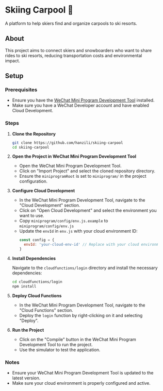 # Skiing Carpool 🎿

A platform to help skiers find and organize carpools to ski resorts.

## About

This project aims to connect skiers and snowboarders who want to share rides to ski resorts, reducing transportation costs and environmental impact.

## Setup

### Prerequisites

- Ensure you have the [WeChat Mini Program Development Tool](https://developers.weixin.qq.com/miniprogram/en/dev/devtools/download.html) installed.
- Make sure you have a WeChat Developer account and have enabled Cloud Development.

### Steps

1. **Clone the Repository**

   ```bash
   git clone https://github.com/hanzili/skiing-carpool
   cd skiing-carpool
   ```

2. **Open the Project in WeChat Mini Program Development Tool**

   - Open the WeChat Mini Program Development Tool.
   - Click on "Import Project" and select the cloned repository directory.
   - Ensure the `miniprogramRoot` is set to `miniprogram/` in the project configuration.

3. **Configure Cloud Development**

   - In the WeChat Mini Program Development Tool, navigate to the "Cloud Development" section.
   - Click on "Open Cloud Development" and select the environment you want to use.
   - Copy `miniprogram/config/env.js.example` to `miniprogram/config/env.js`
   - Update the `envId` in `env.js` with your cloud environment ID:
     ```javascript
     const config = {
       envId: 'your-cloud-env-id' // Replace with your cloud environment ID
     }
     ```

4. **Install Dependencies**

   Navigate to the `cloudfunctions/login` directory and install the necessary dependencies:

   ```bash
   cd cloudfunctions/login
   npm install
   ```

5. **Deploy Cloud Functions**

   - In the WeChat Mini Program Development Tool, navigate to the "Cloud Functions" section.
   - Deploy the `login` function by right-clicking on it and selecting "Deploy".

6. **Run the Project**

   - Click on the "Compile" button in the WeChat Mini Program Development Tool to run the project.
   - Use the simulator to test the application.

### Notes

- Ensure your WeChat Mini Program Development Tool is updated to the latest version.
- Make sure your cloud environment is properly configured and active. 